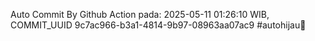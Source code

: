 Auto Commit By Github Action pada: 2025-05-11 01:26:10 WIB, COMMIT_UUID 9c7ac966-b3a1-4814-9b97-08963aa07ac9 #autohijau🗿
